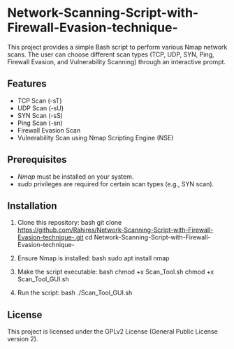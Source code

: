 # Network-Scanning-Script-with-Firewall-Evasion-technique-

This project provides a simple Bash script to perform various Nmap network scans. The user can choose different scan types (TCP, UDP, SYN, Ping, Firewall Evasion, and Vulnerability Scanning) through an interactive prompt.

## Features
- TCP Scan (-sT)
- UDP Scan (-sU)
- SYN Scan (-sS)
- Ping Scan (-sn)
- Firewall Evasion Scan
- Vulnerability Scan using Nmap Scripting Engine (NSE)

## Prerequisites
- *Nmap* must be installed on your system.
- *sudo* privileges are required for certain scan types (e.g., SYN scan).

## Installation

1. Clone this repository:
    bash
    git clone https://github.com/Rahires/Network-Scanning-Script-with-Firewall-Evasion-technique-.git
    cd Network-Scanning-Script-with-Firewall-Evasion-technique-
    

2. Ensure Nmap is installed:
    bash
    sudo apt install nmap

3. Make the script executable:
    bash
    chmod +x Scan_Tool.sh
   chmod +x Scan_Tool_GUI.sh
    

5. Run the script:
    bash
    ./Scan_Tool_GUI.sh
    

## License
This project is licensed under the GPLv2 License (General Public License version 2).


